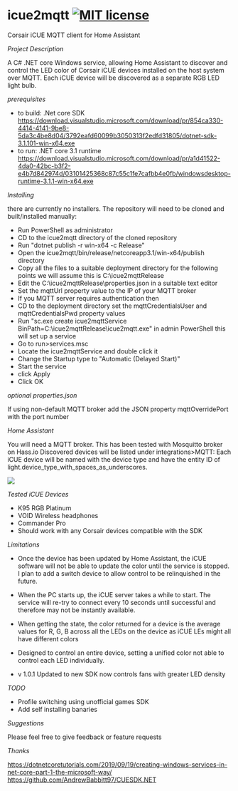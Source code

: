 # icue2mqtt [![MIT license](https://img.shields.io/badge/License-MIT-blue.svg)](https://lbesson.mit-license.org/)
Corsair iCUE MQTT client for Home Assistant

*Project Description*

A C# .NET core Windows service, allowing Home Assistant to discover and control the LED color of Corsair iCUE devices installed on the host system over MQTT. Each iCUE device will be discovered as a separate RGB LED light bulb.

*prerequisites*

* to build: .Net core SDK https://download.visualstudio.microsoft.com/download/pr/854ca330-4414-4141-9be8-5da3c4be8d04/3792eafd60099b3050313f2edfd31805/dotnet-sdk-3.1.101-win-x64.exe
* to run: .NET core 3.1 runtime https://download.visualstudio.microsoft.com/download/pr/a1d41522-4da0-42bc-b3f2-e4b7d842974d/03101425368c87c55c1fe7cafbb4e0fb/windowsdesktop-runtime-3.1.1-win-x64.exe

*Installing*

there are currently no installers. The repository will need to be cloned and built/installed manually:
* Run PowerShell as administrator
* CD to the icue2mqtt directory of the cloned repository
* Run "dotnet publish -r win-x64 -c Release"
* Open the icue2mqtt/bin/release/netcoreapp3.1/win-x64/publish directory
* Copy all the files to a suitable deployment directory for the following points we will assume this is C:\icue2mqttRelease
* Edit the C:\icue2mqttRelease\properties.json in a suitable text editor
* Set the mqttUrl property value to the IP of your MQTT broker
* If you MQTT server requires authentication then 
* CD to the deployment directory set the mqttCredentialsUser and mqttCredentialsPwd property values
* Run "sc.exe create icue2mqttService BinPath=C:\icue2mqttRelease\icue2mqtt.exe" in admin PowerShell this will set up a service
* Go to run>services.msc
* Locate the icue2mqttService and double click it
* Change the Startup type to "Automatic (Delayed Start)"
* Start the service
* click Apply
* Click OK

*optional properties.json*

If using non-default MQTT broker add the JSON property mqttOverridePort with the port number

*Home Assistant*

You will need a MQTT broker. This has been tested with Mosquitto broker on Hass.io
Discovered devices will be listed under integrations>MQTT:<IP> Each iCUE device will be named with the device type and have the entity ID of light.device_type_with_spaces_as_underscores.
  
![](images/icueLightInHA.png)

*Tested iCUE Devices*

* K95 RGB Platinum
* VOID Wireless headphones
* Commander Pro
* Should work with any Corsair devices compatible with the SDK

*Limitations*

* Once the device has been updated by Home Assistant, the iCUE software will not be able to update the color until the service is stopped. I plan to add a switch device to allow control to be relinquished in the future.
* When the PC starts up, the iCUE server takes a while to start. The service will re-try to connect every 10 seconds until successful and therefore may not be instantly available.
* When getting the state, the color returned for a device is the average values for R, G, B across all the LEDs on the device as iCUE LEs might all have different colors
* Designed to control an entire device, setting a unified color not able to control each LED individually.

* v 1.0.1
  Updated to new SDK now controls fans with greater LED density
  
*TODO*

* Profile switching using unofficial games SDK
* Add self installing banaries

*Suggestions*

Please feel free to give feedback or feature requests

*Thanks*

https://dotnetcoretutorials.com/2019/09/19/creating-windows-services-in-net-core-part-1-the-microsoft-way/
https://github.com/AndrewBabbitt97/CUESDK.NET



